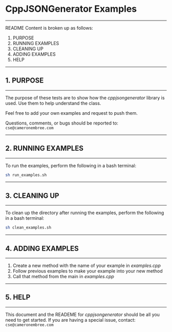 # CppJSONGenerator Examples
*******************************************************************
README Content is broken up as follows:

1. PURPOSE
2. RUNNING EXAMPLES
3. CLEANING UP 
4. ADDING EXAMPLES
5. HELP

*******************************************************************
## 1. PURPOSE
*******************************************************************
The purpose of these tests are to show how the _cppjsongenerator_
library is used. Use them to help understand the class.

Feel free to add your own examples and request to push them.

Questions, comments, or bugs should be reported to:
`cse@cameronembree.com`


*******************************************************************
## 2. RUNNING EXAMPLES
*******************************************************************
To run the examples, perform the following in a bash terminal:
```bash
sh run_examples.sh
```


*******************************************************************
## 3. CLEANING UP
*******************************************************************
To clean up the directory after running the examples, perform the
following in a bash terminal:
```bash
sh clean_examples.sh
```

*******************************************************************
## 4. ADDING EXAMPLES
*******************************************************************
1. Create a new method with the name of your example in _examples.cpp_
2. Follow previous examples to make your example into your new method
3. Call that method from the main in _examples.cpp_ 


*******************************************************************
## 5. HELP
*******************************************************************
This document and the READEME for _cppjsongenerator_ should be all 
you need to get started. If you are having a special issue, contact:
`cse@cameronembree.com`
